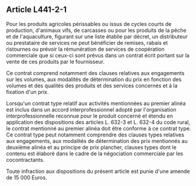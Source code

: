 Article L441-2-1
----
Pour les produits agricoles périssables ou issus de cycles courts de production,
d'animaux vifs, de carcasses ou pour les produits de la pêche et de
l'aquaculture, figurant sur une liste établie par décret, un distributeur ou
prestataire de services ne peut bénéficier de remises, rabais et ristournes ou
prévoir la rémunération de services de coopération commerciale que si ceux-ci
sont prévus dans un contrat écrit portant sur la vente de ces produits par le
fournisseur.

Ce contrat comprend notamment des clauses relatives aux engagements sur les
volumes, aux modalités de détermination du prix en fonction des volumes et des
qualités des produits et des services concernés et à la fixation d'un prix.

Lorsqu'un contrat type relatif aux activités mentionnées au premier alinéa est
inclus dans un accord interprofessionnel adopté par l'organisation
interprofessionnelle reconnue pour le produit concerné et étendu en application
des dispositions des articles L. 632-3 et L. 632-4 du code rural, le contrat
mentionné au premier alinéa doit être conforme à ce contrat type. Ce contrat
type peut notamment comprendre des clauses types relatives aux engagements, aux
modalités de détermination des prix mentionnés au deuxième alinéa et au principe
de prix plancher, clauses types dont le contenu est élaboré dans le cadre de la
négociation commerciale par les cocontractants.

Toute infraction aux dispositions du présent article est punie d'une amende de
15 000 Euros.
